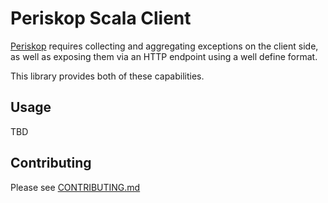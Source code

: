 # Periskop Scala Client

[Periskop](https://github.com/soundcloud/periskop) requires collecting and aggregating exceptions on the client side,
as well as exposing them via an HTTP endpoint using a well define format.

This library provides both of these capabilities.

## Usage

TBD


## Contributing

Please see [CONTRIBUTING.md](CONTRIBUTING.md)
